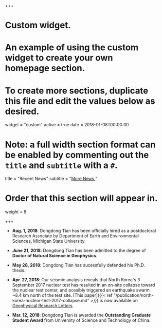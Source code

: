 +++
# Custom widget.
# An example of using the custom widget to create your own homepage section.
# To create more sections, duplicate this file and edit the values below as desired.
widget = "custom"
active = true
date = 2018-01-08T00:00:00

# Note: a full width section format can be enabled by commenting out the `title` and `subtitle` with a `#`.
title = "Recent News"
subtitle = "[More News <i class='fa fa-angle-double-right'></i>](/~tiandong/news)"

# Order that this section will appear in.
weight = 8

+++

-   **Aug. 1, 2018**:
    Dongdong Tian has been officially hired as a postdoctoral Research Associate by Department of 
    Earth and Environmental Sciences, Michigan State University.

-   **June 21, 2018**:
    Dongdong Tian has been admitted to the degree of **Doctor of Natural Science in Geophysics**.

-   **May 28, 2018**:
    Dongdong Tian has sucessfully defended his Ph.D. thesis.

-   **Apr. 27, 2018**:
    Our seismic analysis reveals that North Korea's 3 September 2017 nuclear test
    has resulted in an on-site collapse toward the nuclear test center, and
    possibly triggered an earthquake swarm ~8.4 km north of the test site.
    [This paper]({{< ref "/publication/north-korea-nuclear-test-2017-collapse.md" >}})
    is now available on
    [Geophysical Research Letters](https://doi.org/10.1029/2018GL077649).

-   **Mar. 12, 2018**:
    Dongdong Tian is awarded the **Outstanding Graduate Student Award**
    from University of Science and Technology of China.
